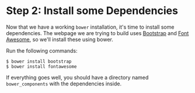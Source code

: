 # Step 2: Install some Dependencies

Now that we have a working `bower` installation, it's time to install 
some dependencies. The webpage we are trying to build uses 
[Bootstrap]() and [Font Awesome](), so we'll install these using bower.

Run the following commands:

```
$ bower install bootstrap
$ bower install fontawesome
```

If everything goes well, you should have a directory named 
`bower_components` with the dependencies inside.